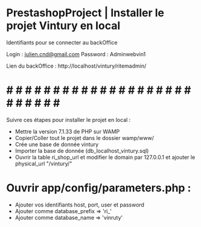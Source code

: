 # PrestashopProject | Installer le projet Vintury en local


Identifiants pour se connecter au backOffice 

Login    :  julien.cnd@gmail.com
Password :  Adminwebvin1

Lien du backOffice : http://localhost/vintury/ritemadmin/ 

# # # # # # # # # # # # # # # # # # # # # # # # # # # #

Suivre ces étapes pour installer le projet en local :

- Mettre la version 7.1.33 de PHP sur WAMP
- Copier/Coller tout le projet dans le dossier wamp/www/
- Crée une base de donnée vintury
- Importer la base de donnée (db_localhost_vintury.sql)
- Ouvrir la table ri_shop_url et modifier le domain par 127.0.0.1 et ajouter le physical_url "/vintury/"

# Ouvrir app/config/parameters.php :

- Ajouter vos identifiants host, port, user et password
- Ajouter comme database_prefix => 'ri_'
- Ajouter comme database_name => 'vinruty'


